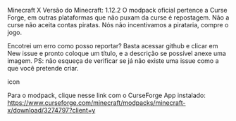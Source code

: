 Minecraft X
Versão do Minecraft: 1.12.2 O modpack oficial pertence a Curse Forge, em outras plataformas que não puxam da curse é repostagem. Não a curse não aceita contas piratas. Nós não incentivamos a pirataria, compre o jogo.

Encotrei um erro como posso reportar? Basta acessar github e clicar em New issue e pronto coloque um título, e a descrição se possível anexe uma imagem. PS: não esqueça de verificar se já não existe uma issue como a que você pretende criar.

icon

Para o modpack, clique nesse link com o CurseForge App instalado: https://www.curseforge.com/minecraft/modpacks/minecraft-x/download/3274797?client=y


